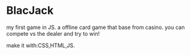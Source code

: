 # BlacJack
my first game in JS.
a offline card game that base from casino.
you can compete vs the dealer and try to win!

make it with:CSS,HTML,JS.
